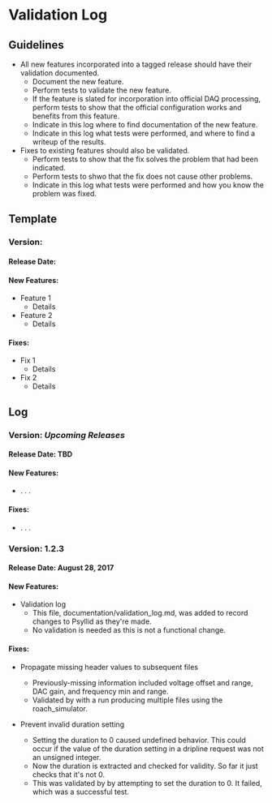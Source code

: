 # Validation Log

## Guidelines

* All new features incorporated into a tagged release should have their validation documented.
  * Document the new feature.
  * Perform tests to validate the new feature.
  * If the feature is slated for incorporation into official DAQ processing, perform tests to show that the official configuration works and benefits from this feature.
  * Indicate in this log where to find documentation of the new feature.
  * Indicate in this log what tests were performed, and where to find a writeup of the results.
* Fixes to existing features should also be validated.
  * Perform tests to show that the fix solves the problem that had been indicated.
  * Perform tests to shwo that the fix does not cause other problems.
  * Indicate in this log what tests were performed and how you know the problem was fixed.
  
## Template

### Version: 

#### Release Date: 

#### New Features:

* Feature 1
    * Details
* Feature 2
    * Details
  
#### Fixes:

* Fix 1
    * Details
* Fix 2
    * Details
  
## Log

### Version: *Upcoming Releases*

#### Release Date: TBD

#### New Features:

* . . .
  
#### Fixes:

* . . .
  

### Version: 1.2.3

#### Release Date: August 28, 2017

#### New Features:

* Validation log
    * This file, documentation/validation_log.md, was added to record changes to Psyllid as they're made.
    * No validation is needed as this is not a functional change.
  
#### Fixes:

* Propagate missing header values to subsequent files
    * Previously-missing information included voltage offset and range, DAC gain, and frequency min and range.
    * Validated by with a run producing multiple files using the roach_simulator.
  
* Prevent invalid duration setting
    * Setting the duration to 0 caused undefined behavior. This could occur if the value of the duration setting in a dripline request was not an unsigned integer.
    * Now the duration is extracted and checked for validity.  So far it just checks that it's not 0.
    * This was validated by by attempting to set the duration to 0.  It failed, which was a successful test.




  

